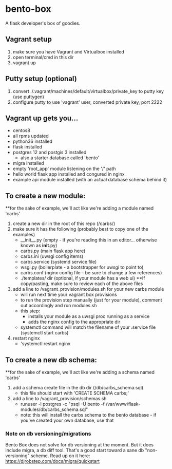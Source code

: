 # bento-box
A flask developer's box of goodies.

## Vagrant setup
1. make sure you have Vagrant and Virtualbox installed
2. open terminal/cmd in this dir
3. vagrant up

## Putty setup (optional)
1. convert ./.vagrant/machines/default/virtualbox/private_key to putty key (use puttygen)
2. configure putty to use 'vagrant' user, converted private key, port 2222

## Vagrant up gets you...
* centos8
* all rpms updated
* python36 installed
* flask installed
* postgres 12 and postgis 3 installed
    * also a starter database called 'bento' 
* migra installed
* empty 'root_app' module listening on the '/' path
* hello world flask app installed and congured in nginx
* example api module installed (with an actual database schema behind it)

## To create a new module:
**for the sake of example, we'll act like we're adding a module named 'carbs'
1. create a new dir in the root of this repo (/carbs/)
2. make sure it has the following (probably best to copy one of the examples)
    * \_\_init\_\_.py (empty - if you're reading this in an editor... otherwise known as __init__.py)
    * carbs.py (main flask app here)
    * carbs.ini (uwsgi config items)
    * carbs.service (systemd service file)
    * wsgi.py (boilerplate - a bootstrapper for uwsgi to point to)
    * carbs.conf (nginx config file - be sure to change a few references)
    * ./templates/ dir (optional, if your module has a web ui)
**If copy/pasting, make sure to review each of the above files
3. add a line to /vagrant_provision/modules.sh for your new carbs module
    * will run next time your vagrant box provisions
    * to run the provision step manually (just for your module), comment out accordingly and run modules.sh
    * this step:
        * installs your module as a uwsgi proc running as a service
        * adds the nginx config to the appropriate dir
    * systemctl command will match the filename of your .service file (systemctl start carbs)
4. restart nginx
    * 'systemctl restart nginx

## To create a new db schema:
**for the sake of example, we'll act like we're adding a schema named 'carbs'
1. add a schema create file in the db dir (/db/carbs_schema.sql)
    * this file should start with 'CREATE SCHEMA carbs;'
2. add a line to /vagrant_provision/schemas.sh
    * runuser -l postgres -c "psql -U bento -f /var/www/flask-modules/db/carbs_schema.sql"
    * note: this will install the carbs schema to the bento database - if you've created your own database, use that

### Note on db versioning/migrations
Bento Box does not solve for db versioning at the moment. But it does include migra, a db diff tool. That's a good start toward a sane db "non-versioning" scheme.
Read up on it here: https://djrobstep.com/docs/migra/quickstart